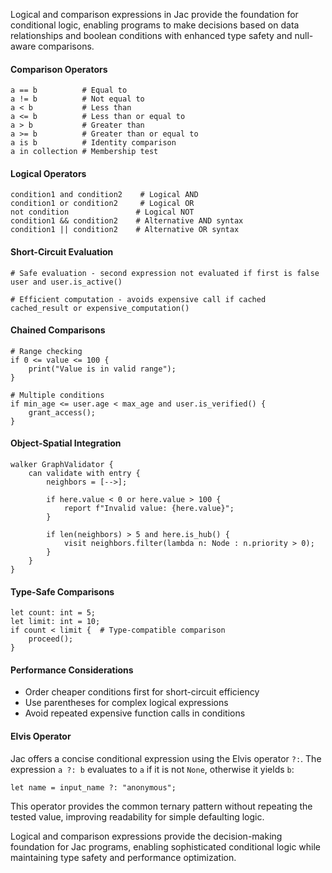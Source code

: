 Logical and comparison expressions in Jac provide the foundation for conditional logic, enabling programs to make decisions based on data relationships and boolean conditions with enhanced type safety and null-aware comparisons.

#### Comparison Operators

```jac
a == b          # Equal to
a != b          # Not equal to
a < b           # Less than
a <= b          # Less than or equal to
a > b           # Greater than
a >= b          # Greater than or equal to
a is b          # Identity comparison
a in collection # Membership test
```

#### Logical Operators

```jac
condition1 and condition2    # Logical AND
condition1 or condition2     # Logical OR
not condition               # Logical NOT
condition1 && condition2    # Alternative AND syntax
condition1 || condition2    # Alternative OR syntax
```

#### Short-Circuit Evaluation

```jac
# Safe evaluation - second expression not evaluated if first is false
user and user.is_active()

# Efficient computation - avoids expensive call if cached
cached_result or expensive_computation()
```

#### Chained Comparisons

```jac
# Range checking
if 0 <= value <= 100 {
    print("Value is in valid range");
}

# Multiple conditions
if min_age <= user.age < max_age and user.is_verified() {
    grant_access();
}
```

#### Object-Spatial Integration

```jac
walker GraphValidator {
    can validate with entry {
        neighbors = [-->];
        
        if here.value < 0 or here.value > 100 {
            report f"Invalid value: {here.value}";
        }
        
        if len(neighbors) > 5 and here.is_hub() {
            visit neighbors.filter(lambda n: Node : n.priority > 0);
        }
    }
}
```

#### Type-Safe Comparisons

```jac
let count: int = 5;
let limit: int = 10;
if count < limit {  # Type-compatible comparison
    proceed();
}
```

#### Performance Considerations

- Order cheaper conditions first for short-circuit efficiency
- Use parentheses for complex logical expressions
- Avoid repeated expensive function calls in conditions

#### Elvis Operator

Jac offers a concise conditional expression using the Elvis operator `?:`.  The
expression `a ?: b` evaluates to `a` if it is not `None`, otherwise it yields
`b`:

```jac
let name = input_name ?: "anonymous";
```

This operator provides the common ternary pattern without repeating the tested
value, improving readability for simple defaulting logic.

Logical and comparison expressions provide the decision-making foundation for Jac programs, enabling sophisticated conditional logic while maintaining type safety and performance optimization.

